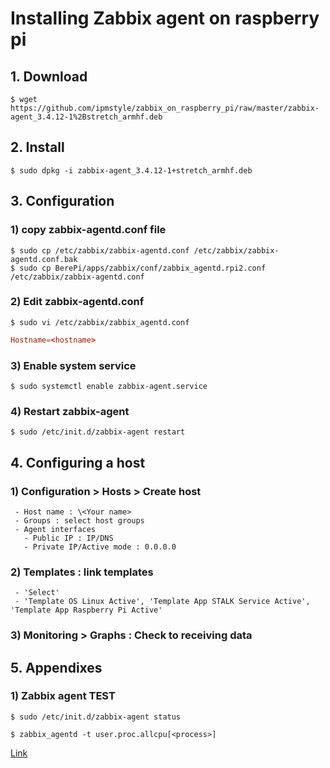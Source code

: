 # Installing Zabbix agent on raspberry pi



## 1. Download

  ```Shell
  $ wget https://github.com/ipmstyle/zabbix_on_raspberry_pi/raw/master/zabbix-agent_3.4.12-1%2Bstretch_armhf.deb
  ```

## 2. Install

   ```Shell
   $ sudo dpkg -i zabbix-agent_3.4.12-1+stretch_armhf.deb
   ```

## 3. Configuration

### 1) copy zabbix-agentd.conf file

   ```Shell
   $ sudo cp /etc/zabbix/zabbix-agentd.conf /etc/zabbix/zabbix-agentd.conf.bak
   $ sudo cp BerePi/apps/zabbix/conf/zabbix_agentd.rpi2.conf /etc/zabbix/zabbix-agentd.conf
   ```

### 2) Edit zabbix-agentd.conf

   ```Shell
   $ sudo vi /etc/zabbix/zabbix_agentd.conf
   ```

   ```conf
   Hostname=<hostname>
   ```

### 3) Enable system service

  ```Shell
  $ sudo systemctl enable zabbix-agent.service
  ```

### 4) Restart zabbix-agent

   ```Shell
   $ sudo /etc/init.d/zabbix-agent restart
   ```


## 4. Configuring a host

### 1) Configuration > Hosts > Create host

     - Host name : \<Your name>
     - Groups : select host groups
     - Agent interfaces
       - Public IP : IP/DNS
       - Private IP/Active mode : 0.0.0.0

### 2) Templates : link templates

     - 'Select'
     - 'Template OS Linux Active', 'Template App STALK Service Active', 'Template App Raspberry Pi Active'

### 3) Monitoring > Graphs : Check to receiving data

## 5. Appendixes

### 1) Zabbix agent TEST

```Shell
$ sudo /etc/init.d/zabbix-agent status

$ zabbix_agentd -t user.proc.allcpu[<process>]
```

[Link](http://www.zabbix.com/download.php)
